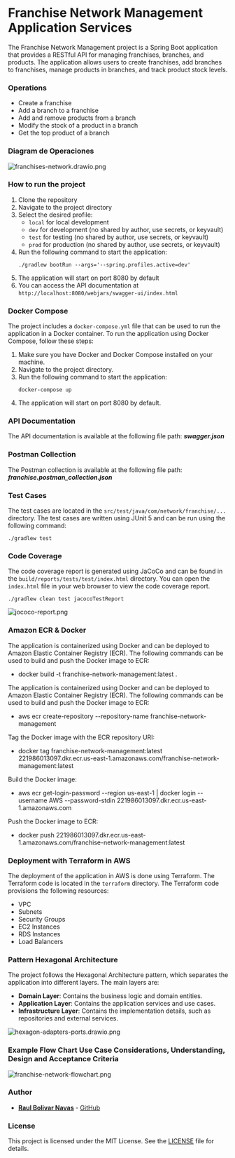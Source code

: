 # Franchise Network Management Application Services

The Franchise Network Management project is a Spring Boot application that provides a RESTful API for managing franchises, branches, and products. The application allows users to create franchises, add branches to franchises, manage products in branches, and track product stock levels.

### Operations

- Create a franchise
- Add a branch to a franchise
- Add and remove products from a branch
- Modify the stock of a product in a branch
- Get the top product of a branch

### Diagram de Operaciones

![franchises-network.drawio.png](franchises-network.drawio.png)

### How to run the project

1. Clone the repository
2. Navigate to the project directory
3. Select the desired profile:
   - `local` for local development
   - `dev` for development (no shared by author, use secrets, or keyvault)
   - `test` for testing (no shared by author, use secrets, or keyvault)
   - `prod` for production (no shared by author, use secrets, or keyvault)
4. Run the following command to start the application:
   ```
   ./gradlew bootRun --args='--spring.profiles.active=dev'
   ```
5. The application will start on port 8080 by default
6. You can access the API documentation at `http://localhost:8080/webjars/swagger-ui/index.html`

### Docker Compose

The project includes a `docker-compose.yml` file that can be used to run the application in a Docker container. To run the application using Docker Compose, follow these steps:

1. Make sure you have Docker and Docker Compose installed on your machine.
2. Navigate to the project directory.
3. Run the following command to start the application:
   ```
   docker-compose up
   ```
4. The application will start on port 8080 by default.


### API Documentation

The API documentation is available at the following file path: ***swagger.json***

### Postman Collection

The Postman collection is available at the following file path: ***franchise.postman_collection.json***

### Test Cases

The test cases are located in the `src/test/java/com/network/franchise/...` directory. The test cases are written using JUnit 5 and can be run using the following command:
```
./gradlew test
```

### Code Coverage

The code coverage report is generated using JaCoCo and can be found in the `build/reports/tests/test/index.html` directory. You can open the `index.html` file in your web browser to view the code coverage report.
```
./gradlew clean test jacocoTestReport
```
![jococo-report.png](jococo-report.png)

### Amazon ECR & Docker

The application is containerized using Docker and can be deployed to Amazon Elastic Container Registry (ECR). The following commands can be used to build and push the Docker image to ECR:
- docker build -t franchise-network-management:latest .

The application is containerized using Docker and can be deployed to Amazon Elastic Container Registry (ECR). The following commands can be used to build and push the Docker image to ECR:
- aws ecr create-repository --repository-name franchise-network-management

Tag the Docker image with the ECR repository URI:
- docker tag franchise-network-management:latest 221986013097.dkr.ecr.us-east-1.amazonaws.com/franchise-network-management:latest

Build the Docker image:
- aws ecr get-login-password --region us-east-1 | docker login --username AWS --password-stdin 221986013097.dkr.ecr.us-east-1.amazonaws.com

Push the Docker image to ECR:
- docker push 221986013097.dkr.ecr.us-east-1.amazonaws.com/franchise-network-management:latest

### Deployment with Terraform in AWS

The deployment of the application in AWS is done using Terraform. The Terraform code is located in the `terraform` directory. The Terraform code provisions the following resources:

- VPC
- Subnets
- Security Groups
- EC2 Instances
- RDS Instances
- Load Balancers

### Pattern Hexagonal Architecture

The project follows the Hexagonal Architecture pattern, which separates the application into different layers. The main layers are:

- **Domain Layer**: Contains the business logic and domain entities.
- **Application Layer**: Contains the application services and use cases.
- **Infrastructure Layer**: Contains the implementation details, such as repositories and external services.

![hexagon-adapters-ports.drawio.png](hexagon-adapters-ports.drawio.png)

### Example Flow Chart Use Case Considerations, Understanding, Design and Acceptance Criteria

![franchise-network-flowchart.png](franchise-network-flowchart.png)

### Author

- **[Raul Bolivar Navas](https://www.linkedin.com/in/rasysbox)** - [GitHub](https://github.com/raulrobinson/franchise-network-management)

### License

This project is licensed under the MIT License. See the [LICENSE](LICENSE) file for details.

